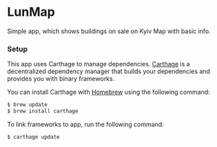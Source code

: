 # LunMap

Simple app, which shows buildings on sale on Kyiv Map with basic info.

### Setup

This app uses Carthage to manage dependencies.
[Carthage](https://github.com/Carthage/Carthage) is a decentralized dependency manager that builds your dependencies and provides you with binary frameworks.

You can install Carthage with [Homebrew](http://brew.sh/) using the following command:

```bash
$ brew update
$ brew install carthage
```

To link frameworks to app, run the following command:

```bash
$ carthage update
```
